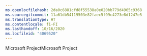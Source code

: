 ```yaml
---
ms.openlocfilehash: 2da0c6881cfd8f55538a0e020bb779d4965c9368
ms.sourcegitcommit: 11a61db54119503e82faec5f99c4273e8d1247e5
ms.translationtype: HT
ms.contentlocale: fi-FI
ms.lasthandoff: 10/16/2020
ms.locfileid: "4069520"
---
```

<span data-ttu-id="6de87-101">Microsoft Project</span><span class="sxs-lookup"><span data-stu-id="6de87-101">Microsoft Project</span></span>
